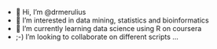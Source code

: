 - 👋 Hi, I’m @drmerulius
- 👀 I’m interested in data mining, statistics and bioinformatics
- 🌱 I’m currently learning data science using R on coursera
- ;-) I’m looking to collaborate on different scripts ...

<!---
drmerulius/drmerulius is a ✨ special ✨ repository because its `README.md` (this file) appears on your GitHub profile.
You can click the Preview link to take a look at your changes.
--->
